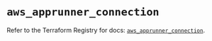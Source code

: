 # `aws_apprunner_connection`

Refer to the Terraform Registry for docs: [`aws_apprunner_connection`](https://registry.terraform.io/providers/hashicorp/aws/5.87.0/docs/resources/apprunner_connection).

